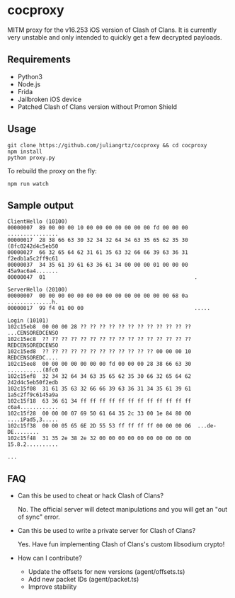 # cocproxy

MITM proxy for the v16.253 iOS version of Clash of Clans. It is currently very unstable and only intended to quickly get a few decrypted payloads.

## Requirements

- Python3
- Node.js
- Frida
- Jailbroken iOS device
- Patched Clash of Clans version without Promon Shield

## Usage

```
git clone https://github.com/juliangrtz/cocproxy && cd cocproxy
npm install
python proxy.py
```

To rebuild the proxy on the fly:
```
npm run watch
```

## Sample output

```shell
ClientHello (10100)
00000007  89 00 00 00 10 00 00 00 00 00 00 00 fd 00 00 00  ................
00000017  28 38 66 63 30 32 34 32 64 34 63 35 65 62 35 30  (8fc0242d4c5eb50
00000027  66 32 65 64 62 31 61 35 63 32 66 66 39 63 36 31  f2edb1a5c2ff9c61
00000037  34 35 61 39 61 63 36 61 34 00 00 00 01 00 00 00  45a9ac6a4.......
00000047  01                                               .

ServerHello (20100)
00000007  00 00 00 00 00 00 00 00 00 00 00 00 00 00 68 0a  ..............h.
00000017  99 f4 01 00 00                                   .....

Login (10101)
102c15eb8  00 00 00 28 ?? ?? ?? ?? ?? ?? ?? ?? ?? ?? ?? ??  ...CENSOREDCENSO
102c15ec8  ?? ?? ?? ?? ?? ?? ?? ?? ?? ?? ?? ?? ?? ?? ?? ??  REDCENSOREDCENSO
102c15ed8  ?? ?? ?? ?? ?? ?? ?? ?? ?? ?? ?? ?? 00 00 00 10  REDCENSOREDC....
102c15ee8  00 00 00 00 00 00 00 fd 00 00 00 28 38 66 63 30  ...........(8fc0
102c15ef8  32 34 32 64 34 63 35 65 62 35 30 66 32 65 64 62  242d4c5eb50f2edb
102c15f08  31 61 35 63 32 66 66 39 63 36 31 34 35 61 39 61  1a5c2ff9c6145a9a
102c15f18  63 36 61 34 ff ff ff ff ff ff ff ff ff ff ff ff  c6a4............
102c15f28  00 00 00 07 69 50 61 64 35 2c 33 00 1e 84 80 00  ....iPad5,3.....
102c15f38  00 00 05 65 6E 2D 55 53 ff ff ff ff 00 00 00 06  ...de-DE........
102c15f48  31 35 2e 38 2e 32 00 00 00 00 00 00 00 00 00 00  15.8.2..........

...
```

## FAQ

- Can this be used to cheat or hack Clash of Clans?

    No. The official server will detect manipulations and you will get an "out of sync" error.

- Can this be used to write a private server for Clash of Clans?

    Yes. Have fun implementing Clash of Clans's custom libsodium crypto!

- How can I contribute?
  - Update the offsets for new versions (agent/offsets.ts)
  - Add new packet IDs (agent/packet.ts)
  - Improve stability

